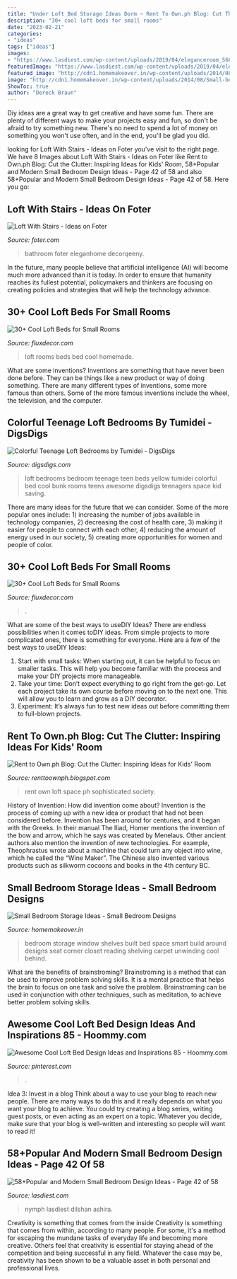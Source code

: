 ```yaml
---
title: "Under Loft Bed Storage Ideas Dorm ~ Rent To Own.ph Blog: Cut The Clutter: Inspiring Ideas For Kids&#039; Room"
description: "30+ cool loft beds for small rooms"
date: "2023-02-21"
categories:
- "ideas"
tags: ["ideas"]
images:
- "https://www.lasdiest.com/wp-content/uploads/2019/04/eleganceroom_56837360_277515573124790_8519242043607737072_n-e1554778520645-688x1024.jpg"
featuredImage: "https://www.lasdiest.com/wp-content/uploads/2019/04/eleganceroom_56837360_277515573124790_8519242043607737072_n-e1554778520645-688x1024.jpg"
featured_image: "http://cdn1.homemakeover.in/wp-content/uploads/2014/08/Small-bedroom-Storage16.jpg"
image: "http://cdn1.homemakeover.in/wp-content/uploads/2014/08/Small-bedroom-Storage16.jpg"
ShowToc: true
author: "Dereck Braun"
---
```



Diy ideas are a great way to get creative and have some fun. There are plenty of different ways to make your projects easy and fun, so don't be afraid to try something new. There's no need to spend a lot of money on something you won't use often, and in the end, you'll be glad you did.

	

		
looking for Loft With Stairs - Ideas on Foter you've visit to the right page. We have 8 Images about Loft With Stairs - Ideas on Foter like Rent to Own.ph Blog: Cut the Clutter: Inspiring Ideas for Kids&#039; Room, 58+Popular and Modern Small Bedroom Design Ideas - Page 42 of 58 and also 58+Popular and Modern Small Bedroom Design Ideas - Page 42 of 58. Here you go:
		
    
## Loft With Stairs - Ideas On Foter

<img loading=lazy src="https://foter.com/photos/401/55-inspiring-loft-stair-for-tiny-house-ideas.jpg" onerror="this.onerror=null;this.src='https://tse3.mm.bing.net/th?id=OIP.1Y8jXMshPgonVByph9iMawHaLH&amp;pid=15.1';" alt="Loft With Stairs - Ideas on Foter">

_Source: foter.com_

>bathroom foter eleganhome decorqeeny. 

	

In the future, many people believe that artificial intelligence (AI) will become much more advanced than it is today. In order to ensure that humanity reaches its fullest potential, policymakers and thinkers are focusing on creating policies and strategies that will help the technology advance.

    
## 30+ Cool Loft Beds For Small Rooms

<img loading=lazy src="http://fluxdecor.com/wp-content/uploads/2016/11/loft-beds-for-small-rooms/30-loft-beds-for-small-rooms.jpg" onerror="this.onerror=null;this.src='https://tse2.mm.bing.net/th?id=OIP.F2iCwDjdGh28ckA0n5jPJAHaLG&amp;pid=15.1';" alt="30+ Cool Loft Beds for Small Rooms">

_Source: fluxdecor.com_

>loft rooms beds bed cool homemade. 

	

What are some inventions?
Inventions are something that have never been done before. They can be things like a new product or way of doing something. There are many different types of inventions, some more famous than others. Some of the more famous inventions include the wheel, the television, and the computer.

    
## Colorful Teenage Loft Bedrooms By Tumidei - DigsDigs

<img loading=lazy src="http://www.digsdigs.com/photos/yellow-loft-teenage-bedroom.jpg" onerror="this.onerror=null;this.src='https://tse3.mm.bing.net/th?id=OIP.pfvunr_8MIAgJRbkXw1XcwAAAA&amp;pid=15.1';" alt="Colorful Teenage Loft Bedrooms by Tumidei - DigsDigs">

_Source: digsdigs.com_

>loft bedrooms bedroom teenage teen beds yellow tumidei colorful bed cool bunk rooms teens awesome digsdigs teenagers space kid saving. 

	

There are many ideas for the future that we can consider. Some of the more popular ones include: 1) increasing the number of jobs available in technology companies, 2) decreasing the cost of health care, 3) making it easier for people to connect with each other, 4) reducing the amount of energy used in our society, 5) creating more opportunities for women and people of color.

    
## 30+ Cool Loft Beds For Small Rooms

<img loading=lazy src="https://fluxdecor.com/wp-content/uploads/2016/11/loft-beds-for-small-rooms/8-loft-beds-for-small-rooms.jpg" onerror="this.onerror=null;this.src='https://tse3.mm.bing.net/th?id=OIP.HrnYDEBxrFJ6HNXCrMF5bQHaKf&amp;pid=15.1';" alt="30+ Cool Loft Beds for Small Rooms">

_Source: fluxdecor.com_

>. 

	

What are some of the best ways to useDIY Ideas?
There are endless possibilities when it comes toDIY ideas. From simple projects to more complicated ones, there is something for everyone. Here are a few of the best ways to useDIY Ideas: 
1. Start with small tasks: When starting out, it can be helpful to focus on smaller tasks. This will help you become familiar with the process and make your DIY projects more manageable. 
2. Take your time: Don’t expect everything to go right from the get-go. Let each project take its own course before moving on to the next one. This will allow you to learn and grow as a DIY decorator. 
3. Experiment: It’s always fun to test new ideas out before committing them to full-blown projects.

    
## Rent To Own.ph Blog: Cut The Clutter: Inspiring Ideas For Kids&#039; Room

<img loading=lazy src="https://3.bp.blogspot.com/-k8DcmbWVYaM/TzhtZ7-UQLI/AAAAAAAAAD8/xgKdnQmFxW0/s1600/www.renttoown.ph8.jpg" onerror="this.onerror=null;this.src='https://tse4.mm.bing.net/th?id=OIP.lIXdQqBHEcyM56A7pOiROwHaJ3&amp;pid=15.1';" alt="Rent to Own.ph Blog: Cut the Clutter: Inspiring Ideas for Kids&#039; Room">

_Source: renttoownph.blogspot.com_

>rent own loft space ph sophisticated society. 

	

History of Invention: How did invention come about?
Invention is the process of coming up with a new idea or product that had not been considered before. Invention has been around for centuries, and it began with the Greeks. In their manual The Iliad, Homer mentions the invention of the bow and arrow, which he says was created by Menelaus. Other ancient authors also mention the invention of new technologies. For example, Theophrastus wrote about a machine that could turn any object into wine, which he called the “Wine Maker”. The Chinese also invented various products such as silkworm cocoons and books in the 4th century BC.

    
## Small Bedroom Storage Ideas - Small Bedroom Designs

<img loading=lazy src="http://cdn1.homemakeover.in/wp-content/uploads/2014/08/Small-bedroom-Storage16.jpg" onerror="this.onerror=null;this.src='https://tse4.mm.bing.net/th?id=OIP.aOGiZQ86QOWbDlwQITx5lgHaLJ&amp;pid=15.1';" alt="Small Bedroom Storage Ideas - Small Bedroom Designs">

_Source: homemakeover.in_

>bedroom storage window shelves built bed space smart build around designs seat corner closet reading shelving carpet unwinding cool behind. 

	

What are the benefits of brainstroming?
Brainstroming is a method that can be used to improve problem solving skills. It is a mental practice that helps the brain to focus on one task and solve the problem. Brainstroming can be used in conjunction with other techniques, such as meditation, to achieve better problem solving skills.

    
## Awesome Cool Loft Bed Design Ideas And Inspirations 85 - Hoommy.com

<img loading=lazy src="https://i.pinimg.com/736x/a1/fc/30/a1fc3065628748d6a5bec99219131e4e.jpg" onerror="this.onerror=null;this.src='https://tse1.mm.bing.net/th?id=OIP.2s6807zTqWsxMAFt4urUmwHaKG&amp;pid=15.1';" alt="Awesome Cool Loft Bed Design Ideas and Inspirations 85 - Hoommy.com">

_Source: pinterest.com_

>. 

	

Idea 3: Invest in a blog
Think about a way to use your blog to reach new people. There are many ways to do this and it really depends on what you want your blog to achieve. You could try creating a blog series, writing guest posts, or even acting as an expert on a topic. Whatever you decide, make sure that your blog is well-written and interesting so people will want to read it!

    
## 58+Popular And Modern Small Bedroom Design Ideas - Page 42 Of 58

<img loading=lazy src="https://www.lasdiest.com/wp-content/uploads/2019/04/eleganceroom_56837360_277515573124790_8519242043607737072_n-e1554778520645-688x1024.jpg" onerror="this.onerror=null;this.src='https://tse2.mm.bing.net/th?id=OIP.0RyNLDKzHgjHOOVOAFd6hwHaLB&amp;pid=15.1';" alt="58+Popular and Modern Small Bedroom Design Ideas - Page 42 of 58">

_Source: lasdiest.com_

>nymph lasdiest dilshan ashira. 

	

Creativity is something that comes from the inside
Creativity is something that comes from within, according to many people. For some, it's a method for escaping the mundane tasks of everyday life and becoming more creative. Others feel that creativity is essential for staying ahead of the competition and being successful in any field. Whatever the case may be, creativity has been shown to be a valuable asset in both personal and professional lives.

